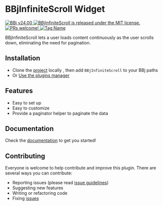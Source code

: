 # BBjInfiniteScroll Widget

<p>
  <a href="http://www.basis.cloud/downloads">
    <img src="https://img.shields.io/badge/BBj-v24.00-blue" alt="BBj v24.00" />
  </a>
  <a href="https://github.com/BBj-Plugins/BBjInfiniteScroll/blob/master/README.md">
    <img src="https://img.shields.io/badge/license-MIT-blue.svg" alt="BBjInfiniteScroll is released under the MIT license." />
  </a>
  <a href="https://github.com/necolas/issue-guidelines/blob/master/CONTRIBUTING.md#pull-requests">
    <img src="https://img.shields.io/badge/PRs-welcome-brightgreen.svg" alt="PRs welcome!" />
  </a>
   <a href="https://basishub.github.io/basis-next/#/dwc/bbj-infinite-scroll">
    <img src="https://img.shields.io/badge/Component-bbj--infinite--scroll-%23006aff" alt="Tag Name">
  </a>
</p>
BBjInfiniteScroll lets a user loads content continuously as the user scrolls down, eliminating the need for pagination.

## Installation

* Clone the [project](https://github.com/BBj-Plugins/BBjInfiniteScroll) locally , then add `BBjInfiniteScroll` to your BBj paths
* Or [Use the plugins manager](https://www.bbj-plugins.com/en/get-started)

## Features

- Easy to set up
- Easy to customize
- Provide a paginator helper to paginate the data

## Documentation

Check the [documentation](https://bbj-plugins.github.io/BBjInfiniteScroll) to get you started!

## Contributing

Everyone is welcome to help contribute and improve this plugin. There are several
ways you can contribute:

* Reporting issues (please read [issue guidelines](https://github.com/necolas/issue-guidelines))
* Suggesting new features
* Writing or refactoring code
* Fixing [issues](https://github.com/BBj-Plugins/BBjInfiniteScroll/issues)
